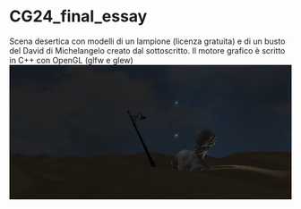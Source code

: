 # CG24_final_essay
Scena desertica con modelli di un lampione (licenza gratuita) e di un busto del David di Michelangelo creato dal sottoscritto. Il motore grafico è scritto in C++ con OpenGL (glfw e glew)
![alt text](https://github.com/DavideFantasia/CG24_final_essay/blob/main/screenshots/Screenshot%202024-08-06%20153933.png?raw=true)
